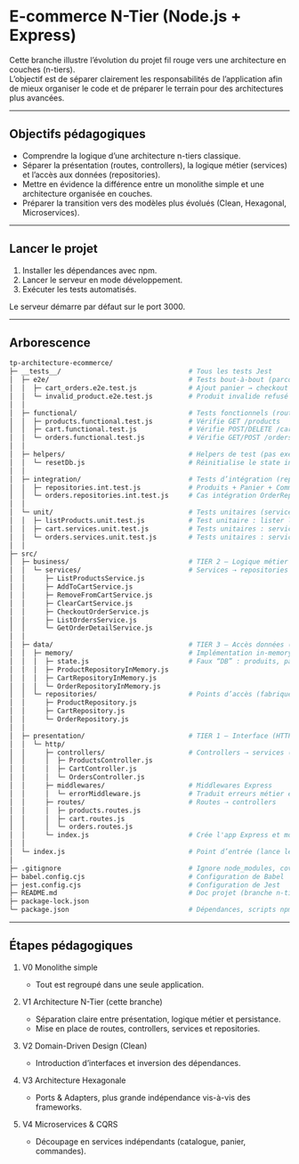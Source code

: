 # E-commerce N-Tier (Node.js + Express)

Cette branche illustre l’évolution du projet fil rouge vers une architecture en couches (n-tiers).  
L’objectif est de séparer clairement les responsabilités de l’application afin de mieux organiser le code et de préparer le terrain pour des architectures plus avancées.

---

## Objectifs pédagogiques

- Comprendre la logique d’une architecture n-tiers classique.
- Séparer la présentation (routes, controllers), la logique métier (services) et l’accès aux données (repositories).
- Mettre en évidence la différence entre un monolithe simple et une architecture organisée en couches.
- Préparer la transition vers des modèles plus évolués (Clean, Hexagonal, Microservices).

---

## Lancer le projet

1. Installer les dépendances avec npm.
2. Lancer le serveur en mode développement.
3. Exécuter les tests automatisés.

Le serveur démarre par défaut sur le port 3000.

---

## Arborescence

```bash
tp-architecture-ecommerce/
├─ __tests__/                                # Tous les tests Jest
│  ├─ e2e/                                   # Tests bout-à-bout (parcours complet)
│  │  ├─ cart_orders.e2e.test.js             # Ajout panier → checkout → commandes
│  │  └─ invalid_product.e2e.test.js         # Produit invalide refusé
│  │
│  ├─ functional/                            # Tests fonctionnels (routes HTTP via supertest)
│  │  ├─ products.functional.test.js         # Vérifie GET /products
│  │  ├─ cart.functional.test.js             # Vérifie POST/DELETE /cart
│  │  └─ orders.functional.test.js           # Vérifie GET/POST /orders
│  │
│  ├─ helpers/                               # Helpers de test (pas exécutés seuls)
│  │  └─ resetDb.js                          # Réinitialise le state in-memory entre tests
│  │
│  ├─ integration/                           # Tests d’intégration (repositories in-memory)
│  │  ├─ repositories.int.test.js            # Produits + Panier + Commandes (repos)
│  │  └─ orders.repositories.int.test.js     # Cas intégration OrderRepository
│  │
│  └─ unit/                                  # Tests unitaires (services purs)
│  │  ├─ listProducts.unit.test.js           # Test unitaire : lister les Produits
│  │  ├─ cart.services.unit.test.js          # Tests unitaires : services du Panier
│  │  └─ orders.services.unit.test.js        # Tests unitaires : services Commandes
│  │
├─ src/
│  ├─ business/                              # TIER 2 — Logique métier (pas d'I/O)
│  │  └─ services/                           # Services ⇢ repositories (Data)
│  │     ├─ ListProductsService.js
│  │     ├─ AddToCartService.js
│  │     ├─ RemoveFromCartService.js
│  │     ├─ ClearCartService.js
│  │     ├─ CheckoutOrderService.js
│  │     ├─ ListOrdersService.js
│  │     └─ GetOrderDetailService.js
│  │
│  ├─ data/                                  # TIER 3 — Accès données (impl concrètes)
│  │  ├─ memory/                             # Implémentation in-memory simple
│  │  │  ├─ state.js                         # Faux “DB” : produits, panier, commandes
│  │  │  ├─ ProductRepositoryInMemory.js
│  │  │  ├─ CartRepositoryInMemory.js
│  │  │  └─ OrderRepositoryInMemory.js
│  │  └─ repositories/                       # Points d’accès (fabriques)
│  │     ├─ ProductRepository.js
│  │     ├─ CartRepository.js
│  │     └─ OrderRepository.js
│  │
│  ├─ presentation/                          # TIER 1 — Interface (HTTP uniquement)
│  │  └─ http/
│  │     ├─ controllers/                     # Controllers ⇢ services (Business)
│  │     │  ├─ ProductsController.js
│  │     │  ├─ CartController.js
│  │     │  └─ OrdersController.js
│  │     ├─ middlewares/                     # Middlewares Express
│  │     │  └─ errorMiddleware.js            # Traduit erreurs métier en statuts HTTP
│  │     ├─ routes/                          # Routes ⇢ controllers
│  │     │  ├─ products.routes.js
│  │     │  ├─ cart.routes.js
│  │     │  └─ orders.routes.js
│  │     └─ index.js                         # Crée l'app Express et monte les routes
│  │
│  └─ index.js                               # Point d’entrée (lance le serveur HTTP)
│
├─ .gitignore                                # Ignore node_modules, coverage, etc.
├─ babel.config.cjs                          # Configuration de Babel
├─ jest.config.cjs                           # Configuration de Jest
├─ README.md                                 # Doc projet (branche n-tier)
├─ package-lock.json
└─ package.json                              # Dépendances, scripts npm, config Jest
```

---

## Étapes pédagogiques

1. V0 Monolithe simple

   - Tout est regroupé dans une seule application.

2. V1 Architecture N-Tier (cette branche)

   - Séparation claire entre présentation, logique métier et persistance.
   - Mise en place de routes, controllers, services et repositories.

3. V2 Domain-Driven Design (Clean)

   - Introduction d’interfaces et inversion des dépendances.

4. V3 Architecture Hexagonale

   - Ports & Adapters, plus grande indépendance vis-à-vis des frameworks.

5. V4 Microservices & CQRS
   - Découpage en services indépendants (catalogue, panier, commandes).
